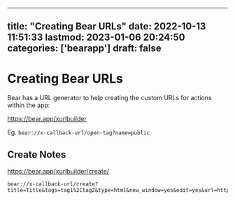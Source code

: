 
---
title: "Creating Bear URLs"
date: 2022-10-13 11:51:33
lastmod: 2023-01-06 20:24:50
categories: ['bearapp']
draft: false
---


# Creating Bear URLs
Bear has a URL generator to help creating the custom URLs for actions within the app:

https://bear.app/xurlbuilder

Eg. `bear://x-callback-url/open-tag?name=public`

## Create Notes
https://bear.app/xurlbuilder/create/

```
bear://x-callback-url/create?title=Title&tags=tag1%2Ctag2&type=html&new_window=yes&edit=yes&url=https%3A%2F%2Furl_here&text=Some%20body%20text
```

<!-- #public #bearapp -->

<!-- {BearID:B19E12C0-E629-430D-B2B9-CF8D26BF0682-970-00000519AC987BF4} -->
